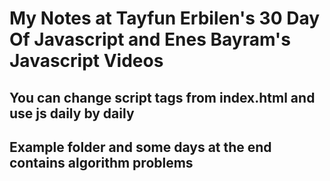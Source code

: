 # My Notes at Tayfun Erbilen's 30 Day Of Javascript and Enes Bayram's Javascript Videos
## You can change script tags from index.html and use js daily by daily
## Example folder and some days at the end contains algorithm problems 
